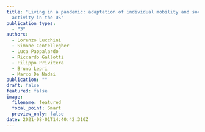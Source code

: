 ```yaml
---
title: "Living in a pandemic: adaptation of individual mobility and social
  activity in the US"
publication_types:
  - "3"
authors:
  - Lorenzo Lucchini
  - Simone Centellegher
  - Luca Pappalardo
  - Riccardo Gallotti
  - Filippo Privitera
  - Bruno Lepri
  - Marco De Nadai
publication: ""
draft: false
featured: false
image:
  filename: featured
  focal_point: Smart
  preview_only: false
date: 2021-08-01T14:40:42.310Z
---
```

